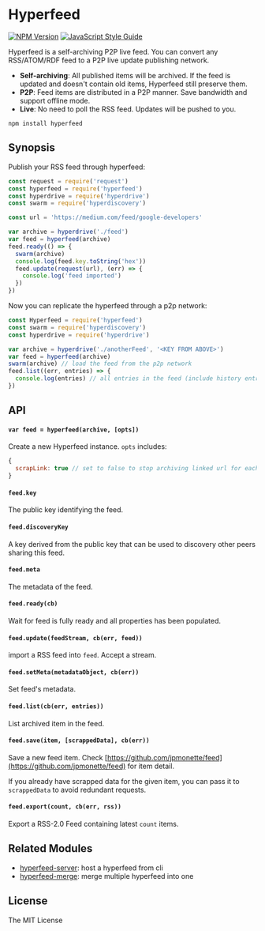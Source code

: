 # Hyperfeed

[![NPM Version](https://img.shields.io/npm/v/hyperfeed.svg)](https://www.npmjs.com/package/hyperfeed) [![JavaScript Style Guide](https://img.shields.io/badge/code%20style-standard-brightgreen.svg)](http://standardjs.com/)

Hyperfeed is a self-archiving P2P live feed. You can convert any RSS/ATOM/RDF feed to a P2P live update publishing network.

* **Self-archiving**: All published items will be archived. If the feed is updated and doesn't contain old items, Hyperfeed still preserve them.
* **P2P**: Feed items are distributed in a P2P manner. Save bandwidth and support offline mode.
* **Live**: No need to poll the RSS feed. Updates will be pushed to you.

```
npm install hyperfeed
```

## Synopsis

Publish your RSS feed through hyperfeed:

```js
const request = require('request')
const hyperfeed = require('hyperfeed')
const hyperdrive = require('hyperdrive')
const swarm = require('hyperdiscovery')

const url = 'https://medium.com/feed/google-developers'

var archive = hyperdrive('./feed')
var feed = hyperfeed(archive)
feed.ready(() => {
  swarm(archive)
  console.log(feed.key.toString('hex'))
  feed.update(request(url), (err) => {
    console.log('feed imported')
  })
})

```

Now you can replicate the hyperfeed through a p2p network:

```js
const Hyperfeed = require('hyperfeed')
const swarm = require('hyperdiscovery')
const hyperdrive = require('hyperdrive')

var archive = hyperdrive('./anotherFeed', '<KEY FROM ABOVE>')
var feed = hyperfeed(archive)
swarm(archive) // load the feed from the p2p network
feed.list((err, entries) => {
  console.log(entries) // all entries in the feed (include history entries)
})
```

## API

#### `var feed = hyperfeed(archive, [opts])`

Create a new Hyperfeed instance. `opts` includes:

```javascript
{
  scrapLink: true // set to false to stop archiving linked url for each feed item
}
```

#### `feed.key`

The public key identifying the feed.

#### `feed.discoveryKey`

A key derived from the public key that can be used to discovery other peers sharing this feed.

#### `feed.meta`

The metadata of the feed.

#### `feed.ready(cb)`

Wait for feed is fully ready and all properties has been populated.

#### `feed.update(feedStream, cb(err, feed))`

import a RSS feed into `feed`. Accept a stream.

#### `feed.setMeta(metadataObject, cb(err))`

Set feed's metadata.

#### `feed.list(cb(err, entries))`

List archived item in the feed.

#### `feed.save(item, [scrappedData], cb(err))`

Save a new feed item.  Check [https://github.com/jpmonette/feed](https://github.com/jpmonette/feed) for item detail.

If you already have scrapped data for the given item, you can pass it to `scrappedData` to avoid redundant requests.

#### `feed.export(count, cb(err, rss))`

Export a RSS-2.0 Feed containing latest `count` items.

## Related Modules

* [hyperfeed-server](https://github.com/poga/hyperfeed-server): host a hyperfeed from cli
* [hyperfeed-merge](https://github.com/poga/hyperfeed-merge): merge multiple hyperfeed into one

## License

The MIT License
